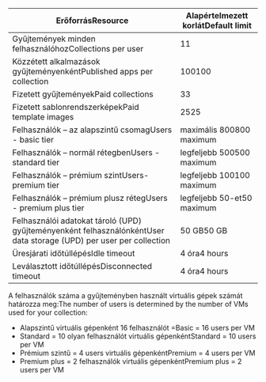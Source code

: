 
| <span data-ttu-id="e687a-101">Erőforrás</span><span class="sxs-lookup"><span data-stu-id="e687a-101">Resource</span></span> | <span data-ttu-id="e687a-102">Alapértelmezett korlát</span><span class="sxs-lookup"><span data-stu-id="e687a-102">Default limit</span></span> |
| --- | --- |
| <span data-ttu-id="e687a-103">Gyűjtemények minden felhasználóhoz</span><span class="sxs-lookup"><span data-stu-id="e687a-103">Collections per user</span></span> |<span data-ttu-id="e687a-104">1</span><span class="sxs-lookup"><span data-stu-id="e687a-104">1</span></span> |
| <span data-ttu-id="e687a-105">Közzétett alkalmazások gyűjteményenként</span><span class="sxs-lookup"><span data-stu-id="e687a-105">Published apps per collection</span></span> |<span data-ttu-id="e687a-106">100</span><span class="sxs-lookup"><span data-stu-id="e687a-106">100</span></span> |
| <span data-ttu-id="e687a-107">Fizetett gyűjtemények</span><span class="sxs-lookup"><span data-stu-id="e687a-107">Paid collections</span></span> |<span data-ttu-id="e687a-108">3</span><span class="sxs-lookup"><span data-stu-id="e687a-108">3</span></span> |
| <span data-ttu-id="e687a-109">Fizetett sablonrendszerképek</span><span class="sxs-lookup"><span data-stu-id="e687a-109">Paid template images</span></span> |<span data-ttu-id="e687a-110">25</span><span class="sxs-lookup"><span data-stu-id="e687a-110">25</span></span> |
| <span data-ttu-id="e687a-111">Felhasználók – az alapszintű csomag</span><span class="sxs-lookup"><span data-stu-id="e687a-111">Users - basic tier</span></span> |<span data-ttu-id="e687a-112">maximális 800</span><span class="sxs-lookup"><span data-stu-id="e687a-112">800 maximum</span></span> |
| <span data-ttu-id="e687a-113">Felhasználók – normál rétegben</span><span class="sxs-lookup"><span data-stu-id="e687a-113">Users - standard tier</span></span> |<span data-ttu-id="e687a-114">legfeljebb 500</span><span class="sxs-lookup"><span data-stu-id="e687a-114">500 maximum</span></span> |
| <span data-ttu-id="e687a-115">Felhasználók – prémium szint</span><span class="sxs-lookup"><span data-stu-id="e687a-115">Users- premium tier</span></span> |<span data-ttu-id="e687a-116">legfeljebb 100</span><span class="sxs-lookup"><span data-stu-id="e687a-116">100 maximum</span></span> |
| <span data-ttu-id="e687a-117">Felhasználók – prémium plusz réteg</span><span class="sxs-lookup"><span data-stu-id="e687a-117">Users - premium plus tier</span></span> |<span data-ttu-id="e687a-118">legfeljebb 50-et</span><span class="sxs-lookup"><span data-stu-id="e687a-118">50 maximum</span></span> |
| <span data-ttu-id="e687a-119">Felhasználói adatokat tároló (UPD) gyűjteményenként felhasználónként</span><span class="sxs-lookup"><span data-stu-id="e687a-119">User data storage (UPD) per user per collection</span></span> |<span data-ttu-id="e687a-120">50 GB</span><span class="sxs-lookup"><span data-stu-id="e687a-120">50 GB</span></span> |
| <span data-ttu-id="e687a-121">Üresjárati időtúllépés</span><span class="sxs-lookup"><span data-stu-id="e687a-121">Idle timeout</span></span> |<span data-ttu-id="e687a-122">4 óra</span><span class="sxs-lookup"><span data-stu-id="e687a-122">4 hours</span></span> |
| <span data-ttu-id="e687a-123">Leválasztott időtúllépés</span><span class="sxs-lookup"><span data-stu-id="e687a-123">Disconnected timeout</span></span> |<span data-ttu-id="e687a-124">4 óra</span><span class="sxs-lookup"><span data-stu-id="e687a-124">4 hours</span></span> |

<span data-ttu-id="e687a-125">A felhasználók száma a gyűjteményben használt virtuális gépek számát határozza meg:</span><span class="sxs-lookup"><span data-stu-id="e687a-125">The number of users is determined by the number of VMs used for your collection:</span></span>

* <span data-ttu-id="e687a-126">Alapszintű virtuális gépenként 16 felhasználót =</span><span class="sxs-lookup"><span data-stu-id="e687a-126">Basic = 16 users per VM</span></span>
* <span data-ttu-id="e687a-127">Standard = 10 olyan felhasználót virtuális gépenként</span><span class="sxs-lookup"><span data-stu-id="e687a-127">Standard = 10 users per VM</span></span>
* <span data-ttu-id="e687a-128">Prémium szintű = 4 users virtuális gépenként</span><span class="sxs-lookup"><span data-stu-id="e687a-128">Premium = 4 users per VM</span></span>
* <span data-ttu-id="e687a-129">Premium plus = 2 felhasználók virtuális gépenként</span><span class="sxs-lookup"><span data-stu-id="e687a-129">Premium plus = 2 users per VM</span></span>

